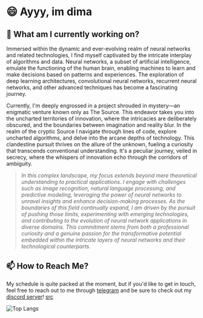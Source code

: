 # 😄 Ayyy, im dima

## 🤔 What am I currently working on?

Immersed within the dynamic and ever-evolving realm of neural networks and related technologies, I find myself captivated by the intricate interplay of algorithms and data. Neural networks, a subset of artificial intelligence, emulate the functioning of the human brain, enabling machines to learn and make decisions based on patterns and experiences. The exploration of deep learning architectures, convolutional neural networks, recurrent neural networks, and other advanced techniques has become a fascinating journey.

Currently, I'm deeply engrossed in a project shrouded in mystery—an enigmatic venture known only as The Source. This endeavor takes you into the uncharted territories of innovation, where the intricacies are deliberately obscured, and the boundaries between imagination and reality blur. In the realm of the cryptic Source I navigate through lines of code, explore uncharted algorithms, and delve into the arcane depths of technology. This clandestine pursuit thrives on the allure of the unknown, fueling a curiosity that transcends conventional understanding. It's a peculiar journey, veiled in secrecy, where the whispers of innovation echo through the corridors of ambiguity.

> *In this complex landscape, my focus extends beyond mere theoretical understanding to practical applications. I engage with challenges such as image recognition, natural language processing, and predictive modeling, leveraging the power of neural networks to unravel insights and enhance decision-making processes. As the boundaries of this field continually expand, I am driven by the pursuit of pushing those limits, experimenting with emerging technologies, and contributing to the evolution of neural network applications in diverse domains. This commitment stems from both a professional curiosity and a genuine passion for the transformative potential embedded within the intricate layers of neural networks and their technological counterparts.*

## 📫 How to Reach Me?
My schedule is quite packed at the moment, but if you'd like to get in touch, feel free to reach out to me through [telegram](https://t.me/dimalmfao) and be sure to check out my [discord server](https://discord.gg/4HJBmGDWuV)! [src](https://src.eco/)

![Top Langs](https://github-readme-stats.vercel.app/api/top-langs/?username=dimalmfao&layout=compact)

<!--
**dimaaac/dimaaac** is a ✨ _special_ ✨ repository because its `README.md` (this file) appears on your GitHub profile.

Here are some ideas to get you started:

- 🔭 I’m currently working on ...
- 🌱 I’m currently learning ...
- 👯 I’m looking to collaborate on ...
- 🤔 I’m looking for help with ...
- 💬 Ask me about ...
- 📫 How to reach me: ...
- 😄 Pronouns: ...
- ⚡ Fun fact: ...
-->
